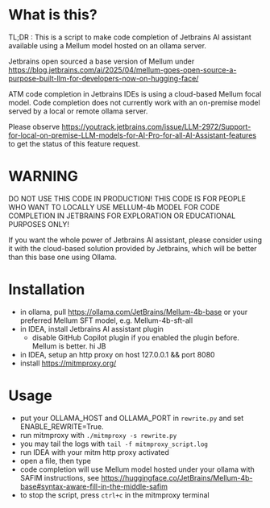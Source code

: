 # What is this?

TL;DR : This is a script to make code completion of Jetbrains AI assistant available using a Mellum model hosted on an ollama server.

Jetbrains open sourced a base version of Mellum under https://blog.jetbrains.com/ai/2025/04/mellum-goes-open-source-a-purpose-built-llm-for-developers-now-on-hugging-face/

ATM code completion in Jetbrains IDEs is using a cloud-based Mellum focal model. Code completion does not currently work 
with an on-premise model served by a local or remote ollama server. 

Please observe https://youtrack.jetbrains.com/issue/LLM-2972/Support-for-local-on-premise-LLM-models-for-AI-Pro-for-all-AI-Assistant-features to get the status of this feature request.

# WARNING

DO NOT USE THIS CODE IN PRODUCTION! THIS CODE IS FOR PEOPLE WHO WANT TO LOCALLY USE MELLUM-4b MODEL FOR CODE COMPLETION IN JETBRAINS FOR EXPLORATION OR EDUCATIONAL PURPOSES ONLY!

If you want the whole power of Jetbrains AI assistant, please consider using it with the cloud-based solution provided by Jetbrains, which will be better than this base one using Ollama.

# Installation

- in ollama, pull https://ollama.com/JetBrains/Mellum-4b-base or your preferred Mellum SFT model, e.g. Mellum-4b-sft-all
- in IDEA, install Jetbrains AI assistant plugin
  - disable GitHub Copilot plugin if you enabled the plugin before. Mellum is better. hi JB
- in IDEA, setup an http proxy on host 127.0.0.1 && port 8080
- install https://mitmproxy.org/

# Usage

- put your OLLAMA_HOST and OLLAMA_PORT in `rewrite.py` and set ENABLE_REWRITE=True.
- run mitmproxy with `./mitmproxy -s rewrite.py`
- you may tail the logs with `tail -f mitmproxy_script.log`
- run IDEA with your mitm http proxy activated
- open a file, then type
- code completion will use Mellum model hosted under your ollama with SAFIM instructions, see https://huggingface.co/JetBrains/Mellum-4b-base#syntax-aware-fill-in-the-middle-safim
- to stop the script, press `ctrl+c` in the mitmproxy terminal

